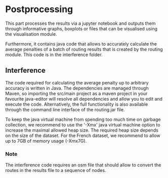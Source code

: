 # Postprocessing
This part processes the results via a jupyter notebook and outputs them through informative graphs, boxplots or files that can be visualised using the visualisation module.

Furthermore, it contains java code that allows to accurately calculate the average penalties of a batch of routing results that is created by the routing module. This code is in the interference folder.

## Interference
The code required for calculating the average penalty up to arbitrary accuracy is written in Java. The dependencies are managed through Maven, so importing the src/main project as a maven project in your favourite java-editor will resolve all dependencies and allow you to edit and execute the code.
Alternatively, the full functionality is also available through the command line interface of the routing.jar file.

To keep the java virtual machine from spending too much time on garbage collection, we recommend to use the '-Xmx' java virtual machine option to increase the maximal allowed heap size.
The required heap size depends on the size of the dataset. For the French dataset, we recommend to allow up to 7GB of memory usage (-Xmx7G).

### Note
The interference code requires an osm file that should allow to convert the routes in the results file to a sequence of nodes.